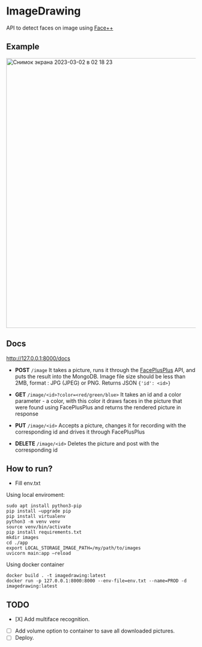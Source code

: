 # ImageDrawing
API to detect faces on image using [Face++](https://www.faceplusplus.com)

## Example
<img width="716" alt="Снимок экрана 2023-03-02 в 02 18 23" src="https://user-images.githubusercontent.com/48191103/222230898-05c61fbb-fd7b-4840-8496-303eca420808.png">

## Docs
http://127.0.0.1:8000/docs

- **POST** `/image`
It takes a picture, runs it through the [FacePlusPlus](https://www.faceplusplus.com/) API, and puts the result into the MongoDB. Image file size should be less than 2MB, format : JPG (JPEG) or PNG.
Returns JSON `{'id': <id>}`

- **GET** `/image/<id>?color=<red/green/blue>`
It takes an id and a color parameter - a color, with this color it draws faces in the picture that were found using FacePlusPlus and returns the rendered picture in response

- **PUT** `/image/<id>`
Accepts a picture, changes it for recording with the corresponding id and drives it through FacePlusPlus

- **DELETE** `/image/<id>`
Deletes the picture and post with the corresponding id

## How to run?
- Fill env.txt

Using local enviroment:
```
sudo apt install python3-pip
pip install —upgrade pip
pip install virtualenv
python3 -m venv venv
source venv/bin/activate
pip install requirements.txt
mkdir images
cd ./app
export LOCAL_STORAGE_IMAGE_PATH=/my/path/to/images
uvicorn main:app —reload
```

Using docker container
```
docker build . -t imagedrawing:latest
docker run -p 127.0.0.1:8000:8000 --env-file=env.txt --name=PROD -d imagedrawing:latest
```

## TODO
- [Х] Add multiface recognition.
- [ ] Add volume option to container to save all downloaded pictures.
- [ ] Deploy.
